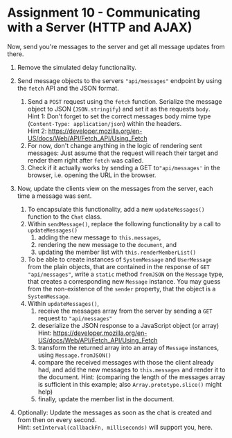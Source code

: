 # Assignment 10 - Communicating with a Server (HTTP and AJAX)
Now, send you're messages to the server and get all message updates from there.

1. Remove the simulated delay functionality.

2. Send message objects to the servers `"api/messages"` endpoint by using the `fetch` API and the JSON format. 
    1. Send a `POST` request using the `fetch` function. Serialize the message object to JSON (`JSON.stringify`) and set
    it as the requests `body`.  
    Hint 1: Don't forget to set the correct messages body mime type (`Content-Type: application/json`) within the 
    headers.  
    Hint 2: https://developer.mozilla.org/en-US/docs/Web/API/Fetch_API/Using_Fetch
    2. For now, don't change anything in the logic of rendering sent messages: Just assume that the request will 
    reach their target and render them right after `fetch` was called.
    3. Check if it actually works by sending a GET to`"api/messages'` in the browser, i.e. opening the URL in 
    the browser.
    
3. Now, update the clients view on the messages from the server, each time a message was sent.
    1. To encapsulate this functionality, add a new `updateMessages()` function to the `Chat` class. 
    2. Within  `sendMessage()`, replace the following functionality by a call to `updateMessages()`
        1. adding the new message to `this.messages`,
        2. rendering the new message to the `document`, and 
        3. updating the member list with `this.renderMemberList()`
    3. To be able to create instances of `SystemMessage` and `UserMessage` from the plain objects, that are contained in 
    the response of `GET "api/messages"`, write a `static` method `fromJSON` on the `Message` type, that creates a 
    corresponding new `Message` instance. You may guess from the non-existence of the `sender` property, that the object
    is a `SystemMessage`.
    4. Within `updateMessages()`,
        1. receive the messages array from the server by sending a `GET` request to `"api/messages"`
        2. deserialize the JSON response to a JavaScript object (or array)  
        Hint: https://developer.mozilla.org/en-US/docs/Web/API/Fetch_API/Using_Fetch
        3. transform the returned array into an array of `Message` instances, using `Message.fromJSON()`
        3. compare the received messages with those the client already had, and add the new messages to `this.messages` 
        and render it to the document.
        Hint: (comparing the length of the messages array is sufficient in this example; also `Array.prototype.slice()` 
        might help)
        4. finally, update the member list in the document.
        
4. Optionally: Update the messages  as soon as the chat is created and from then on every second.  
Hint: `setInterval(callbackFn, milliseconds)` will support you, here.



